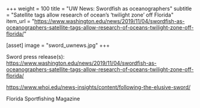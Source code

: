 +++
weight = 100
title = "UW News: Swordfish as oceanographers"
subtitle = "Satellite tags allow research of ocean’s ‘twilight zone’ off Florida"
item_url = "https://www.washington.edu/news/2019/11/04/swordfish-as-oceanographers-satellite-tags-allow-research-of-oceans-twilight-zone-off-florida/"

[asset]
  image = "sword_uwnews.jpg"
+++

Sword press release(s):
https://www.washington.edu/news/2019/11/04/swordfish-as-oceanographers-satellite-tags-allow-research-of-oceans-twilight-zone-off-florida/

https://www.whoi.edu/news-insights/content/following-the-elusive-sword/

Florida Sportfishing Magazine
